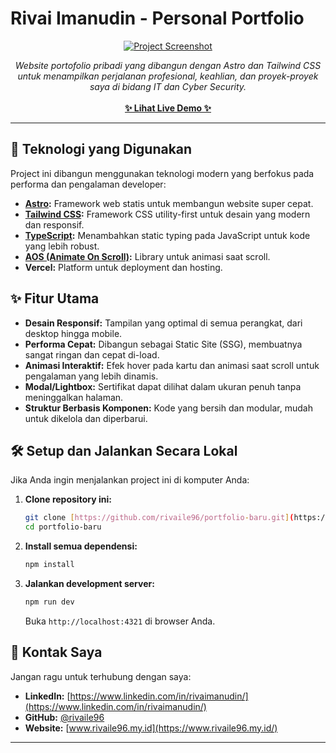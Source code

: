 # Rivai Imanudin - Personal Portfolio

<p align="center">
  <a href="https://portfolio-wine-kappa-48.vercel.app/" target="_blank">
    <img src="https://i.imgur.com/wfhVLel.png" alt="Project Screenshot" />
  </a>
</p>

<p align="center">
  <em>Website portofolio pribadi yang dibangun dengan Astro dan Tailwind CSS untuk menampilkan perjalanan profesional, keahlian, dan proyek-proyek saya di bidang IT dan Cyber Security.</em>
  <br/><br/>
  <a href="https://portfolio-wine-kappa-48.vercel.app/" target="_blank"><strong>✨ Lihat Live Demo ✨</strong></a>
</p>

---

## 🚀 Teknologi yang Digunakan

Project ini dibangun menggunakan teknologi modern yang berfokus pada performa dan pengalaman developer:

* **[Astro](https://astro.build/):** Framework web statis untuk membangun website super cepat.
* **[Tailwind CSS](https://tailwindcss.com/):** Framework CSS utility-first untuk desain yang modern dan responsif.
* **[TypeScript](https://www.typescriptlang.org/):** Menambahkan static typing pada JavaScript untuk kode yang lebih robust.
* **[AOS (Animate On Scroll)](https://michalsnik.github.io/aos/):** Library untuk animasi saat scroll.
* **Vercel:** Platform untuk deployment dan hosting.

## ✨ Fitur Utama

* **Desain Responsif:** Tampilan yang optimal di semua perangkat, dari desktop hingga mobile.
* **Performa Cepat:** Dibangun sebagai Static Site (SSG), membuatnya sangat ringan dan cepat di-load.
* **Animasi Interaktif:** Efek hover pada kartu dan animasi saat scroll untuk pengalaman yang lebih dinamis.
* **Modal/Lightbox:** Sertifikat dapat dilihat dalam ukuran penuh tanpa meninggalkan halaman.
* **Struktur Berbasis Komponen:** Kode yang bersih dan modular, mudah untuk dikelola dan diperbarui.

## 🛠️ Setup dan Jalankan Secara Lokal

Jika Anda ingin menjalankan project ini di komputer Anda:

1.  **Clone repository ini:**
    ```bash
    git clone [https://github.com/rivaile96/portfolio-baru.git](https://github.com/rivaile96/portfolio-baru.git)
    cd portfolio-baru
    ```

2.  **Install semua dependensi:**
    ```bash
    npm install
    ```

3.  **Jalankan development server:**
    ```bash
    npm run dev
    ```
    Buka `http://localhost:4321` di browser Anda.

## 👤 Kontak Saya

Jangan ragu untuk terhubung dengan saya:

* **LinkedIn:** [https://www.linkedin.com/in/rivaimanudin/](https://www.linkedin.com/in/rivaimanudin/)
* **GitHub:** [@rivaile96](https://github.com/rivaile96)
* **Website:** [www.rivaile96.my.id](https://www.rivaile96.my.id/)

---

